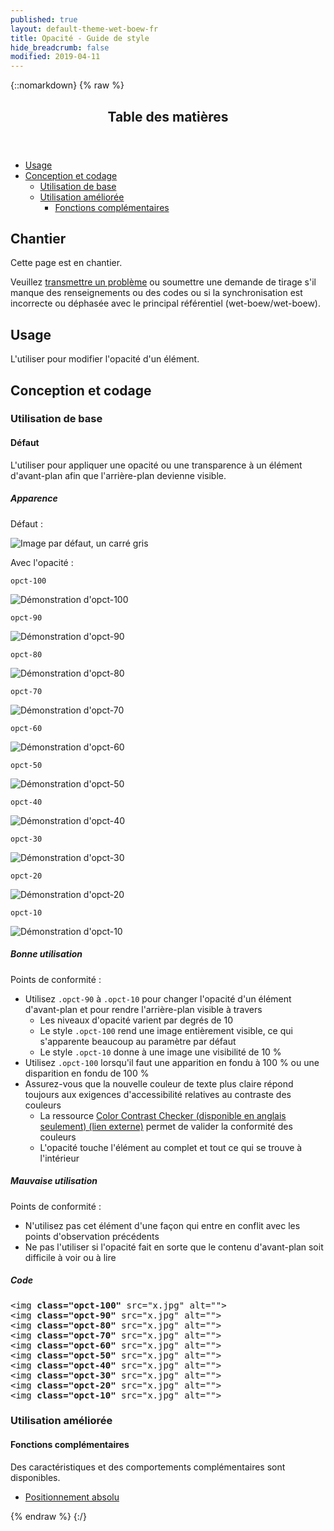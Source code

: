 ```yaml
---
published: true
layout: default-theme-wet-boew-fr
title: Opacité - Guide de style
hide_breadcrumb: false
modified: 2019-04-11
---
```

{::nomarkdown}
{% raw %}
  <span class="wb-prettify all-pre"></span>
  <div class="row">
    <nav role="navigation" class="col-md-8">
      <div class="panel panel-default">
        <header class="panel-heading">
          <h2 class="panel-title">Table des matières</h2>
        </header>
        <div class="panel-body">
          <ul>
            <li><a href="#purpose">Usage</a></li>
            <li><a href="#design">Conception et codage</a>
              <ul>
                <li><a href="#basic">Utilisation de base</a> </li>
                <li><a href="#enhanced">Utilisation améliorée</a>
                  <ul>
                    <li><a href="#addon">Fonctions complémentaires</a> </li>
                  </ul>
                </li>
              </ul>
            </li>
          </ul>
        </div>
      </div>
    </nav>
    <section class="col-md-4">
      <div class="panel panel-warning">
        <div class="panel-body">
          <h2 class="mrgn-tp-0 h4 text-warning"><span class="fa fa-exclamation-triangle"></span> Chantier</h2>
          <p>Cette page est en chantier.</p>
          <p>Veuillez <a href="https://github.com/wet-boew/wet-boew-styleguide/issues/new">transmettre un problème</a> ou soumettre une demande de tirage s'il manque des renseignements ou des codes ou si la synchronisation est incorrecte ou déphasée avec le principal référentiel (wet-boew/wet-boew).</p>
        </div>
      </div>
    </section>
  </div>
  <h2 id="purpose"><span class="fa-stack"><span class="fa fa-circle fa-stack-2x"></span><span class="fa fa-info fa-stack-1x fa-inverse"></span></span> Usage</h2>
  <p>L'utiliser pour modifier l'opacité d'un élément. </p>
  <h2 id="design"><span class="fa-stack"><span class="fa fa-circle fa-stack-2x"></span><span class="fa fa-paint-brush fa-stack-1x fa-inverse"></span></span> Conception et codage</h2>
  <h3 id="basic">Utilisation de base</h3>
  <h4 id="default"><span class="fa-stack"><span class="fa fa-circle fa-stack-2x"></span><span class="fa fa-gears fa-stack-1x fa-inverse"></span></span> Défaut</h4>
  <p>L'utiliser pour appliquer une opacité ou une transparence à un élément d'avant-plan afin que l'arrière-plan devienne visible.</p>
  <div class="row">
    <div class="col-md-4">
      <div class="panel panel-default">
        <div class="panel-body">
          <h5 class="mrgn-tp-0">Apparence</h5>
          <p>Défaut :</p>
          <div class="row mrgn-bttm-md">
            <div class="col-sm-4"><img class="img-responsive" src="http://placehold.it/140x140" alt="Image par défaut, un carré gris"></div>
          </div>
          <p>Avec l'opacité :</p>
          <div class="row">
            <div class="col-sm-4"><p class="mrgn-bttm-sm"><code>opct-100</code></p><img class="opct-100 img-responsive mrgn-bttm-md" src="http://placehold.it/140x140" alt="Démonstration d'opct-100"></div>
            <div class="col-sm-4"><p class="mrgn-bttm-sm"><code>opct-90</code></p><img class="opct-90 img-responsive mrgn-bttm-md" src="http://placehold.it/140x140" alt="Démonstration d'opct-90"></div>
            <div class="col-sm-4"><p class="mrgn-bttm-sm"><code>opct-80</code></p><img class="opct-80 img-responsive mrgn-bttm-md" src="http://placehold.it/140x140" alt="Démonstration d'opct-80"></div>
            <div class="col-sm-4"><p class="mrgn-bttm-sm"><code>opct-70</code></p>
              <img class="opct-70 img-responsive mrgn-bttm-md" src="http://placehold.it/140x140" alt="Démonstration d'opct-70"></div>
            <div class="col-sm-4"><p class="mrgn-bttm-sm"><code>opct-60</code></p><img class="opct-60 img-responsive mrgn-bttm-md" src="http://placehold.it/140x140" alt="Démonstration d'opct-60"></div>
            <div class="col-sm-4"><p class="mrgn-bttm-sm"><code>opct-50</code></p><img class="opct-50 img-responsive mrgn-bttm-md" src="http://placehold.it/140x140" alt="Démonstration d'opct-50"></div>
            <div class="col-sm-4"><p class="mrgn-bttm-sm"><code>opct-40</code></p><img class="opct-40 img-responsive mrgn-bttm-md" src="http://placehold.it/140x140" alt="Démonstration d'opct-40"></div>
            <div class="col-sm-4"><p class="mrgn-bttm-sm"><code>opct-30</code></p><img class="opct-30 img-responsive mrgn-bttm-md" src="http://placehold.it/140x140" alt="Démonstration d'opct-30"></div>
            <div class="col-sm-4"><p class="mrgn-bttm-sm"><code>opct-20</code></p><img class="opct-20 img-responsive mrgn-bttm-md" src="http://placehold.it/140x140" alt="Démonstration d'opct-20"></div>
            <div class="col-sm-4"><p class="mrgn-bttm-sm"><code>opct-10</code></p><img class="opct-10 img-responsive mrgn-bttm-md" src="http://placehold.it/140x140" alt="Démonstration d'opct-10"></div>
          </div>
        </div>
      </div>
    </div>
    <div class="col-md-4">
      <h5 class="mrgn-tp-0 text-success"><span class="glyphicon glyphicon-ok-circle"></span> Bonne utilisation</h5>
      <p><span class="nowrap">Points de conformité&nbsp;:</span></p>
      <ul>
        <li>Utilisez <code>.opct-90</code> à <code>.opct-10</code> pour changer l'opacité d'un élément d'avant-plan et pour rendre l'arrière-plan visible à travers
              <ul>
            <li>Les niveaux d'opacité varient par degrés de 10</li>
            <li>Le style <code>.opct-100</code> rend une image entièrement visible, ce qui s'apparente beaucoup au paramètre par défaut</li>
            <li>Le style <code>.opct-10</code> donne à une image une visibilité de 10 %</li>
          </ul>
        </li>
        <li>Utilisez <code>.opct-100</code> lorsqu'il faut une apparition en fondu à 100 % ou une disparition en fondu de 100 %</li>
        <li>Assurez-vous que la nouvelle couleur de texte plus claire répond toujours aux exigences d'accessibilité relatives au contraste des couleurs
              <ul>
            <li>La ressource <a href="http://webaim.org/resources/contrastchecker/" rel="external">Color Contrast Checker (disponible en anglais seulement) <span  class="wb-inv"> (lien externe)</span></a> permet de valider la conformité des couleurs</li>
            <li>L'opacité touche l'élément au complet et tout ce qui se trouve à l'intérieur</li>
          </ul>
        </li>
      </ul>
      <h5 class="mrgn-tp-0 text-danger"><span class="glyphicon glyphicon-remove-circle"></span> Mauvaise utilisation</h5>
      <p><span class="nowrap">Points de conformité&nbsp;:</span></p>
      <ul>
        <li>N'utilisez pas cet élément d'une façon qui entre en conflit avec <span class="nowrap">les points</span>  d'observation  <span class="nowrap">précédents</span></li>
        <li>Ne pas l'utiliser si l'opacité fait en sorte que le contenu d'avant-plan soit difficile à voir ou à lire</li>
      </ul>
    </div>
    <div class="col-md-4">
      <h5 class="mrgn-tp-0">Code</h5>
      <pre>&lt;img <strong>class=&quot;opct-100&quot;</strong> src=&quot;x.jpg&quot; alt=&quot;&quot;&gt;
&lt;img <strong>class=&quot;opct-90&quot;</strong> src=&quot;x.jpg&quot; alt=&quot;&quot;&gt;
&lt;img <strong>class=&quot;opct-80&quot;</strong> src=&quot;x.jpg&quot; alt=&quot;&quot;&gt;
&lt;img <strong>class=&quot;opct-70&quot;</strong> src=&quot;x.jpg&quot; alt=&quot;&quot;&gt;
&lt;img <strong>class=&quot;opct-60&quot;</strong> src=&quot;x.jpg&quot; alt=&quot;&quot;&gt;
&lt;img <strong>class=&quot;opct-50&quot;</strong> src=&quot;x.jpg&quot; alt=&quot;&quot;&gt;
&lt;img <strong>class=&quot;opct-40&quot;</strong> src=&quot;x.jpg&quot; alt=&quot;&quot;&gt;
&lt;img <strong>class=&quot;opct-30&quot;</strong> src=&quot;x.jpg&quot; alt=&quot;&quot;&gt;
&lt;img <strong>class=&quot;opct-20&quot;</strong> src=&quot;x.jpg&quot; alt=&quot;&quot;&gt;
&lt;img <strong>class=&quot;opct-10&quot; </strong>src=&quot;x.jpg&quot; alt=&quot;&quot;&gt;</pre>
    </div>
  </div>
  <h3 id="enhanced">Utilisation améliorée</h3>
  <h4 id="addon"><span class="fa-stack"><span class="fa fa-circle fa-stack-2x"></span><span class="fa fa-stack-1x fa-plus fa-inverse"></span></span> Fonctions complémentaires</h4>
  <p>Des caractéristiques et des comportements complémentaires sont disponibles.</p>
  <ul class="list-inline lst-spcd">
    <li><a class="btn btn-default" href="position-fr.html">Positionnement absolu</a></li>
  </ul>
{% endraw %}
{:/}
